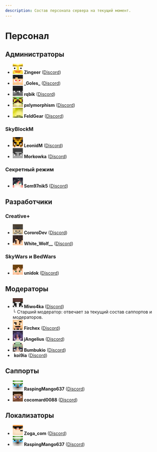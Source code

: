 ```yaml
---
description: Состав персонала сервера на текущий момент.
---
```


# Персонал

## Администраторы

* [<img src="../.gitbook/assets/Zingeer.png" alt="" data-size="line">](https://ru.namemc.com/profile/Zingeer) **Zingeer** ([Discord](https://discordapp.com/users/336551231382093824))
* [<img src="../.gitbook/assets/_Goles_.png" alt="" data-size="line">](https://ru.namemc.com/profile/_Goles_) **\_Goles\_** ([Discord](https://discordapp.com/users/335711248639459328))
* [<img src="../.gitbook/assets/rqbik.png" alt="" data-size="line">](https://ru.namemc.com/profile/rqbik) **rqbik** ([Discord](https://discordapp.com/users/531527252442087425))
* [<img src="../.gitbook/assets/pxlymorphism.png" alt="" data-size="line">](https://ru.namemc.com/profile/pxlymorphism) **pxlymorphism** ([Discord](https://discordapp.com/users/239720486961938432))
* [<img src="../.gitbook/assets/FeldGear.png" alt="" data-size="line">](https://ru.namemc.com/profile/FeldGear) **FeldGear** ([Discord](https://discordapp.com/users/284948282994720770))

### SkyBlockM

* [<img src="../.gitbook/assets/LeonidM.png" alt="" data-size="line">](https://ru.namemc.com/profile/LeonidM) **LeonidM** ([Discord](https://discordapp.com/users/323503212764069890))
* [<img src="../.gitbook/assets/Morkowka.png" alt="" data-size="line">](https://ru.namemc.com/profile/Morkowka) **Morkowka** ([Discord](https://discordapp.com/users/512285433640648704))

### Секретный режим

* [<img src="../.gitbook/assets/Sem97nik5.png" alt="" data-size="line">](https://ru.namemc.com/profile/Sem97nik5) **Sem97nik5** ([Discord](https://discordapp.com/users/351355575440900097))

## Разработчики

### Creative+

* [<img src="../.gitbook/assets/CororoDev.png" alt="" data-size="line">](https://ru.namemc.com/profile/CororoDev) **CororoDev** ([Discord](https://discordapp.com/users/373389455899492354))
* [<img src="../.gitbook/assets/White_Wolf__.png" alt="" data-size="line">](https://ru.namemc.com/profile/White_Wolf__) **White\_Wolf\_\_** ([Discord](https://discordapp.com/users/778041773809205258))

### SkyWars и BedWars

* [<img src="../.gitbook/assets/unidok.png" alt="" data-size="line">](https://ru.namemc.com/profile/unidok) **unidok** ([Discord](https://discordapp.com/users/693392944274604052))

## Модераторы

* [<img src="../.gitbook/assets/Miwo4ka.png" alt="" data-size="line">](https://ru.namemc.com/profile/Miwo4ka) **Miwo4ka** ([Discord](https://discordapp.com/users/1114548370351071272))\
  └ Старший модератор: отвечает за текущий состав саппортов и модераторов.
* [<img src="../.gitbook/assets/Firchex.png" alt="" data-size="line">](https://ru.namemc.com/profile/Firchex) **Firchex** ([Discord](https://discordapp.com/users/267275356539584522))
* [<img src="../.gitbook/assets/jAngelius.png" alt="" data-size="line">](https://ru.namemc.com/profile/jAngelius) **jAngelius** ([Discord](https://discordapp.com/users/567791580744908946))
* [<img src="../.gitbook/assets/Bumbukio.png" alt="" data-size="line">](https://ru.namemc.com/profile/Bumbukio) **Bumbukio** ([Discord](https://discordapp.com/users/702865132509986957))
* [<img src="https://mc-heads.net/avatar/ee8afbc62502b4c2be3530c5b47f2ff80d2d9baa7194f8463d23ef7915d76b7/" alt="" data-size="line">](https://ru.namemc.com/profile/koi9ia) **koi9ia** ([Discord](https://discordapp.com/users/853741418882662420))

## Саппорты

* [<img src="../.gitbook/assets/RaspingMango637.png" alt="" data-size="line">](https://ru.namemc.com/profile/RaspingMango637) **RaspingMango637** ([Discord](https://discordapp.com/users/208242168823808001))
* <img src="../.gitbook/assets/Steve.png" alt="" data-size="line"> **cocomard0088** ([Discord](https://discordapp.com/users/1196131473707765812))

## Локализаторы

* [<img src="../.gitbook/assets/Zoga_com.png" alt="" data-size="line">](https://ru.namemc.com/profile/Zoga_com) **Zoga\_com** ([Discord](https://discordapp.com/users/681845447547289690))
* [<img src="../.gitbook/assets/RaspingMango637.png" alt="" data-size="line">](https://ru.namemc.com/profile/RaspingMango637) **RaspingMango637** ([Discord](https://discordapp.com/users/208242168823808001))
